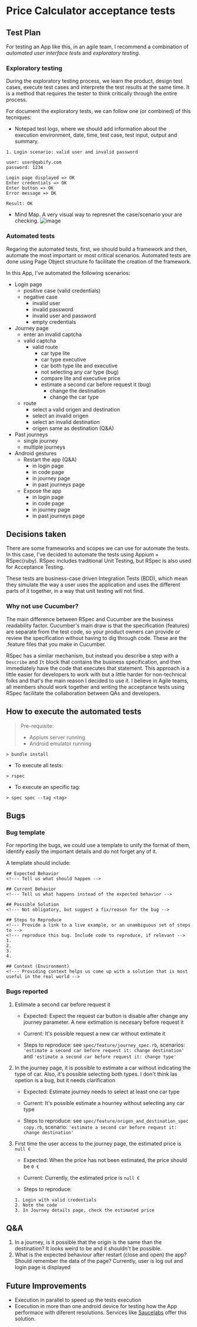 # Price Calculator acceptance tests

## Test Plan

For testing an App like this, in an agile team, I recommend a combination of *automated user interface tests* and *exploratory testing*.

### Exploratory testing
During the exploratory testing process, we learn the product, design test cases, execute test cases and interprete the test results at the same time. It is a method that requires the tester to think critically through the entire process.

For document the exploratory tests, we can follow one (or combined) of this tecniques:
- Notepad test logs, where we should add information about the execution environment, date, time, test case, test input, output and summary.

```
1. Login scenario: valid user and invalid password

user: user@qabify.com
password: 1234

Login page displayed => OK
Enter credentials => OK
Enter button => OK
Error message => OK

Result: OK

```

- Mind Map. A very visual way to represnet the case/scenario your are checking.
![image](https://user-images.githubusercontent.com/5942864/65079599-da7a8200-d99f-11e9-936e-df21e080fc67.png)


### Automated tests
Regaring the automated tests, first, we should build a framework and then, automate the most important or most critical scenarios. Automated tests are done using Page Object structure fo facilitate the creation of the framework.

In this App, I've automated the following scenarios:

- Login page
  - positive case (valid credentials)
  - negative case
    - invalid user
    - invalid password
    - invalid user and password
    - empty credentials
- Journey page
  - enter an invalid captcha
  - valid captcha
    - valid route
      - car type lite
      - car type executive
      - car both type lite and executive
      - not selecting any car type (bug)
      - compare lite and executive price
      - estimate a second car before request it (bug)
        - change the destination
        - change the car type
  - route
    - select a valid origen and destination
    - select an invalid origen
    - select an invalid destination
    - origen same as destination (Q&A)
- Past journeys
  - single journey
  - multiple journeys
- Android gestures
  - Restart the app (Q&A)
    - in login page
    - in code page
    - in journey page
    - in past journeys page
  - Expose the app
    - in login page
    - in code page
    - in journey page
    - in past journeys page


## Decisions taken

There are some frameworks and scopes we can use for automate the tests. In this case, I've decided to automate the tests using Appium + RSpec(ruby). RSpec includes traditional Unit Testing, but RSpec is also used for Acceptance Testing.

These tests are business-case driven Integration Tests (BDD), which mean they simulate the way a user uses the application and uses the different parts of it together, in a way that unit testing will not find.

### Why not use Cucumber?
The main difference between RSpec and Cucumber are the business readability factor. Cucumber's main draw is that the specification (features) are separate from the test code, so your product owners can provide or review the specification without having to dig through code. These are the .feature files that you make in Cucumber.

RSpec has a similar mechanism, but instead you describe a step with a `Describe` and `It` block that contains the business specification, and then immediately have the code that executes that statement. This approach is a little easier for developers to work with but a little harder for non-technical folks and that's the main reason I decided to use it. I believe in Agile teams, all members should work together and writing the acceptance tests using RSpec facilitate the collaboration between QAs and developers.

## How to execute the automated tests
> Pre-requisite:
> - Appium server running
> - Android emulator running

```
> bundle install
```

- To execute all tests:
```
> rspec
```

- To execute an specific tag:
```
> spec spec --tag <tag>
```

## Bugs
### Bug template

For reporting the bugs, we could use a template to unify the format of them, identify easily the important details and do not forget any of it.

A template should include:

```
## Expected Behavior
<!--- Tell us what should happen -->

## Current Behavior
<!--- Tell us what happens instead of the expected behavior -->

## Possible Solution
<!--- Not obligatory, but suggest a fix/reason for the bug -->

## Steps to Reproduce
<!--- Provide a link to a live example, or an unambiguous set of steps to -->
<!--- reproduce this bug. Include code to reproduce, if relevant -->
1.
2.
3.
4.

## Context (Environment)
<!--- Providing context helps us come up with a solution that is most useful in the real world -->
```

### Bugs reported

1. Estimate a second car before request it

    - Expected: Expect the request car button is disable after change any journey parameter. A new extimation is necesary before request it
    - Current: It's possible request a new car without extimate it

    - Steps to reproduce: see `spec/feature/journey_spec.rb`, scenarios: `'estimate a second car before request it: change destination'` and `'estimate a second car before request it: change type'`

2. In the journey page, it is possible to estimate a car without indicating the type of car. Also, it's possible selecting both types. I don't think las opetion is a bug, but it needs clarification

    - Expected: Estimate journey needs to select at least one car type
    - Current: It's possible estimate a hourney without selecting any car type

    - Steps to reproduce: see `spec/feature/origen_and_destination_spec copy.rb`, scenario: `'estimate a second car before request it: change destination'`

3. First time the user access to the journey page, the estimated price is `null €`

    - Expected: When the price has not been estimated, the price should be `0 €`
    - Current: Currently, the estimated price is `null €`

    - Steps to reproduce:
    ```
    1. Login with valid credentials
    2. Note the code
    3. In Journey details page, check the estimated price
    ```


## Q&A

1. In a journey, is it possible that the origin is the same than the destination? It looks weird to be and it shouldn't be possible.
2. What is the expected behaviour after restart (close and open) the app? Should remember the data of the page? Currently, user is log out and login page is displayed

## Future Improvements

- Execution in parallel to speed up the tests execution
- Ececution in more than one android device for testing how the App performace with diferent resolutions. Services like [Saucelabs](https://saucelabs.com/platform/automation-tools/appium) offer this solution.